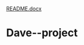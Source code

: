 [README.docx](https://github.com/elhananav/Dave--project/files/7147665/README.docx)
# Dave--project

